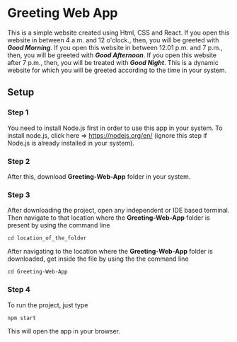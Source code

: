 # Greeting Web App
This is a simple website created using Html, CSS and React. If you open this website in between 4 a.m. and 12 o'clock., then, you will be greeted with ***Good Morning***. 
If you open this website in between 12.01 p.m.  and 7 p.m., then, you will be greeted with ***Good Afternoon***. If you open this website after 7 p.m., then, you will be treated with ***Good Night***. This is a dynamic website for which you will be greeted according to the time in your system.

## Setup

### Step 1
You need to install Node.js first in order to use this app in your system. To install node.js, click here => https://nodejs.org/en/
(ignore this step if Node.js is already installed in your system).

### Step 2
After this, download **Greeting-Web-App** folder in your system.

### Step 3
After downloading the project, open any independent or IDE based terminal. Then navigate to that location where the **Greeting-Web-App** folder is present by using the command line
```
cd location_of_the_folder
```
After navigating to the location where the  **Greeting-Web-App** folder is downloaded, get inside the file by using the the command line
```
cd Greeting-Web-App 
```

### Step 4
To run the project, just type
```
npm start
```
This will open the app in your browser.
